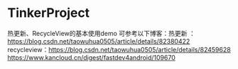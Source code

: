 # TinkerProject
热更新、RecycleView的基本使用demo
可参考以下博客：热更新 ：https://blog.csdn.net/taowuhua0505/article/details/82380422
recycleview：https://blog.csdn.net/taowuhua0505/article/details/82459628
            https://www.kancloud.cn/digest/fastdev4android/109670

